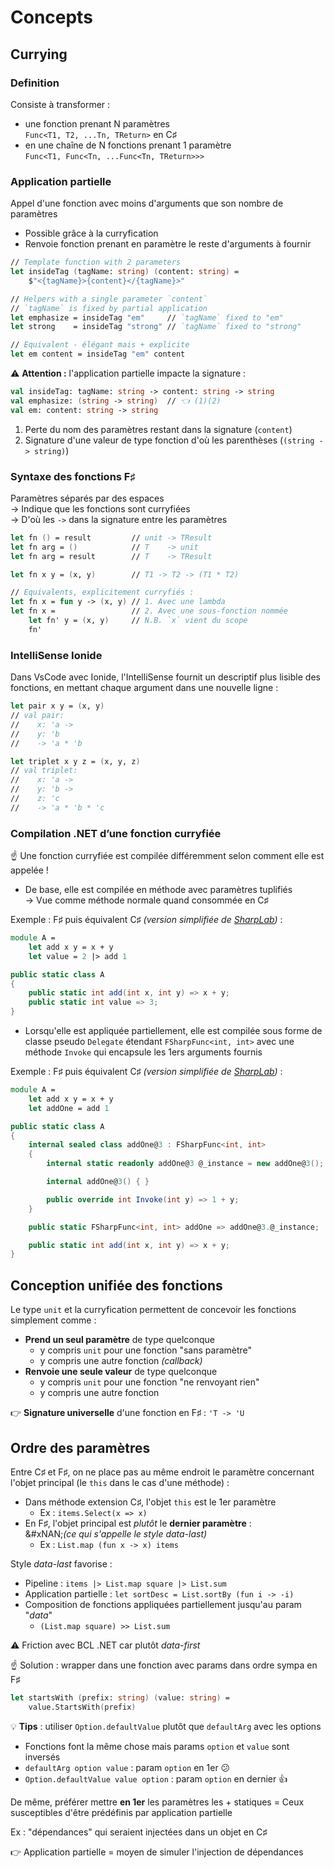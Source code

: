 # Concepts

## Currying

### Definition

Consiste à transformer :

* une fonction prenant N paramètres\
  `Func<T1, T2, ...Tn, TReturn>` en C♯
* en une chaîne de N fonctions prenant 1 paramètre\
  `Func<T1, Func<Tn, ...Func<Tn, TReturn>>>`

### Application partielle

Appel d'une fonction avec moins d'arguments que son nombre de paramètres

* Possible grâce à la curryfication
* Renvoie fonction prenant en paramètre le reste d'arguments à fournir

```fsharp
// Template function with 2 parameters
let insideTag (tagName: string) (content: string) =
    $"<{tagName}>{content}</{tagName}>"

// Helpers with a single parameter `content`
// `tagName` is fixed by partial application
let emphasize = insideTag "em"     // `tagName` fixed to "em"
let strong    = insideTag "strong" // `tagName` fixed to "strong"

// Equivalent - élégant mais + explicite
let em content = insideTag "em" content
```

:warning: **Attention :** l'application partielle impacte la signature :

```fsharp
val insideTag: tagName: string -> content: string -> string
val emphasize: (string -> string)  // 👈 (1)(2)
val em: content: string -> string
```

1. Perte du nom des paramètres restant dans la signature (`content`)
2. Signature d'une valeur de type fonction d'où les parenthèses (`(string -> string)`)

### Syntaxe des fonctions F♯

Paramètres séparés par des espaces\
→ Indique que les fonctions sont curryfiées\
→ D'où les `->` dans la signature entre les paramètres

```fsharp
let fn () = result         // unit -> TResult
let fn arg = ()            // T    -> unit
let fn arg = result        // T    -> TResult

let fn x y = (x, y)        // T1 -> T2 -> (T1 * T2)

// Equivalents, explicitement curryfiés :
let fn x = fun y -> (x, y) // 1. Avec une lambda
let fn x =                 // 2. Avec une sous-fonction nommée
    let fn' y = (x, y)     // N.B. `x` vient du scope
    fn'
```

### IntelliSense Ionide

Dans VsCode avec Ionide, l'IntelliSense fournit un descriptif plus lisible des fonctions, en mettant chaque argument dans une nouvelle ligne :

```fsharp
let pair x y = (x, y)
// val pair:
//    x: 'a ->
//    y: 'b
//    -> 'a * 'b

let triplet x y z = (x, y, z)
// val triplet:
//    x: 'a ->
//    y: 'b ->
//    z: 'c
//    -> 'a * 'b * 'c
```

### Compilation .NET d’une fonction curryfiée

☝ Une fonction curryfiée est compilée différemment selon comment elle est appelée !

* De base, elle est compilée en méthode avec paramètres tuplifiés\
  → Vue comme méthode normale quand consommée en C♯

Exemple : F♯ puis équivalent C♯ _(version simplifiée de_ [_SharpLab_](https://sharplab.io/#v2:DYLgZgzgNAJiDUAfAtgexgV2AUwAQEFcBeAWAChdLccAXXAQxhlwA9cBPY13eD8q6tjoA3esAx4iuAEy5EAPgZNcARnJA===)_)_ :

```fsharp
module A =
    let add x y = x + y
    let value = 2 |> add 1
```

```csharp
public static class A
{
    public static int add(int x, int y) => x + y;
    public static int value => 3;
}
```

* Lorsqu'elle est appliquée partiellement, elle est compilée sous forme de classe pseudo `Delegate` étendant `FSharpFunc<int, int>` avec une méthode `Invoke` qui encapsule les 1ers arguments fournis

Exemple : F♯ puis équivalent C♯ _(version simplifiée de_ [_SharpLab_](https://sharplab.io/#v2:DYLgZgzgNAJiDUAfAtgexgV2AUwAQEFcBeAWAChdLccAXXAQxhlwA9cBPY13eD8q6tjqMYAeQB2eIgya4AjEA===)_)_ :

```fsharp
module A =
    let add x y = x + y
    let addOne = add 1
```

```csharp
public static class A
{
    internal sealed class addOne@3 : FSharpFunc<int, int>
    {
        internal static readonly addOne@3 @_instance = new addOne@3();

        internal addOne@3() { }

        public override int Invoke(int y) => 1 + y;
    }

    public static FSharpFunc<int, int> addOne => addOne@3.@_instance;

    public static int add(int x, int y) => x + y;
}
```

## Conception unifiée des fonctions

Le type `unit` et la curryfication permettent de concevoir les fonctions simplement comme :

* **Prend un seul paramètre** de type quelconque
  * y compris `unit` pour une fonction "sans paramètre"
  * y compris une autre fonction _(callback)_
* **Renvoie une seule valeur** de type quelconque
  * y compris `unit` pour une fonction "ne renvoyant rien"
  * y compris une autre fonction

👉 **Signature universelle** d'une fonction en F♯ : `'T -> 'U`

## Ordre des paramètres

Entre C♯ et F♯, on ne place pas au même endroit le paramètre concernant l'objet principal (le `this` dans le cas d'une méthode) :

* Dans méthode extension C♯, l'objet `this` est le 1er paramètre
  * Ex : `items.Select(x => x)`
* En F♯, l'objet principal est _plutôt_ le **dernier paramètre** :\
  \&#xNAN;_(ce qui s'appelle le style data-last)_
  * Ex : `List.map (fun x -> x) items`

Style _data-last_ favorise :

* Pipeline : `items |> List.map square |> List.sum`
* Application partielle : `let sortDesc = List.sortBy (fun i -> -i)`
* Composition de fonctions appliquées partiellement jusqu'au param "_data_"
  * `(List.map square) >> List.sum`

:warning: Friction avec BCL .NET car plutôt _data-first_

☝ Solution : wrapper dans une fonction avec params dans ordre sympa en F♯

```fsharp
let startsWith (prefix: string) (value: string) =
    value.StartsWith(prefix)
```

💡 **Tips** : utiliser `Option.defaultValue` plutôt que `defaultArg` avec les options

* Fonctions font la même chose mais params `option` et `value` sont inversés
* `defaultArg option value` : param `option` en 1er 😕
* `Option.defaultValue value option` : param `option` en dernier 👍

De même, préférer mettre **en 1er** les paramètres les + statiques = Ceux susceptibles d'être prédéfinis par application partielle

Ex : "dépendances" qui seraient injectées dans un objet en C♯

👉 Application partielle = moyen de simuler l'injection de dépendances

